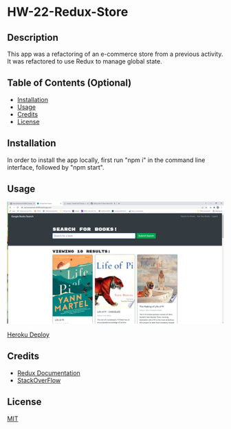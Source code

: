 # HW-22-Redux-Store

## Description

This app was a refactoring of an e-commerce store from a previous activity. It was refactored to use Redux to manage global state.  

## Table of Contents (Optional)

- [Installation](#installation)
- [Usage](#usage)
- [Credits](#credits)
- [License](#license)

## Installation

In order to install the app locally, first run "npm i" in the command line interface, followed by "npm start". 

## Usage


![Preview](https://raw.githubusercontent.com/hargis32/HW-21-Book-Search/main/assets/images/2022-02-23%20(9).png)

[Heroku Deploy](https://damp-falls-51505.herokuapp.com/)
  

## Credits
- [Redux Documentation](https://redux.js.org/)
- [StackOverFlow](https://stackoverflow.com/)

## License
[MIT](https://choosealicense.com/licenses/mit/)
